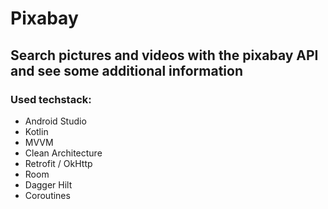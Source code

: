 # Pixabay

## Search pictures and videos with the pixabay API and see some additional information

### Used techstack:

- Android Studio
- Kotlin
- MVVM
- Clean Architecture
- Retrofit / OkHttp
- Room
- Dagger Hilt
- Coroutines
